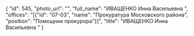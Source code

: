 {
    "id": 545,
    "photo_url": "",
    "full_name": "ИВАЩЕНКО Инна Васильевна ",
    "offices": "[{\"id\": \"07-03\", \"name\": \"Прокуратура Московского района\", \"position\": \"Помощник прокурора\"}]",
    "title": "ИВАЩЕНКО Инна Васильевна "
}